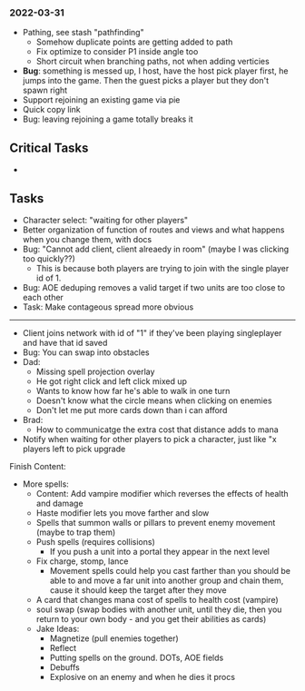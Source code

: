 ### 2022-03-31
- Pathing, see stash "pathfinding"
    - Somehow duplicate points are getting added to path
    - Fix optimize to consider P1 inside angle too
    - Short circuit when branching paths, not when adding verticies
- **Bug**: something is messed up, I host, have the host pick player first, he jumps into the game.  Then the guest picks a player but they don't spawn right
- Support rejoining an existing game via pie
- Quick copy link
- Bug: leaving rejoining a game totally breaks it

## Critical Tasks
-
## Tasks
- Character select: "waiting  for other players"
- Better organization of function of routes and views and what happens when you change them, with docs
- Bug: "Cannot add client, client alreaedy in room" (maybe I was clicking too quickly??)
    - This is because both players are trying to join with the single player id of 1.
- Bug: AOE deduping removes a valid target if two units are too close to each other
- Task: Make contageous spread more obvious
---
- Client joins network with id of "1" if they've been playing singleplayer and have that id saved
- Bug: You can swap into obstacles
- Dad:
    - Missing spell projection overlay
    - He got right click and left click mixed up
    - Wants to know how far he's able to walk in one turn
    - Doesn't know what the circle means when clicking on enemies
    - Don't let me put more cards down than i can afford
- Brad:
    - How to communicatge the extra cost that distance adds to mana
- Notify when waiting for other players to pick a character, just like "x players left to pick upgrade

Finish Content:
- More spells:
    - Content: Add vampire modifier which reverses the effects of health and damage
    - Haste modifier lets you move farther and slow
    - Spells that summon walls or pillars to prevent enemy movement (maybe to trap them)
    - Push spells (requires collisions)
        - If you push a unit into a portal they appear in the next level
    - Fix charge, stomp, lance
        - Movement spells could help you cast farther than you should be able to and move a far unit into another group and chain them, cause it should keep the target after they move
    - A card that changes mana cost of spells to health cost (vampire)
    - soul swap (swap bodies with another unit, until they die, then you return to your own body - and you get their abilities as cards)
    - Jake Ideas:
        - Magnetize (pull enemies together)
        - Reflect
        - Putting spells on the ground. DOTs, AOE fields
        - Debuffs
        - Explosive on an enemy and when he dies it procs
